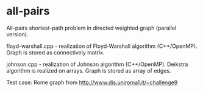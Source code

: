 # all-pairs
All-pairs shortest-path problem in directed weighted graph (parallel version).

floyd-warshall.cpp - realization of Floyd-Warshall algorithm (C++/OpenMP). Graph is stored as connectively matrix.

johnson.cpp - realization of Johnson algorithm (C++/OpenMP). Deikstra algorithm is realized on arrays. Graph is stored as array of edges.

Test case: Rome graph from http://www.dis.uniroma1.it/~challenge9
